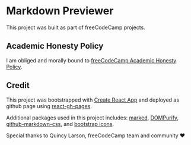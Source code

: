 # Markdown Previewer

This project was built as part of freeCodeCamp projects.

## Academic Honesty Policy

I am obliged and morally bound to [freeCodeCamp Academic Honesty Policy](https://www.freecodecamp.org/news/academic-honesty-policy/).

## Credit

This project was bootstrapped with [Create React App](https://github.com/facebook/create-react-app) and deployed as github page using [react-gh-pages](https://github.com/gitname/react-gh-pages).

Additional packages used in this project includes: [marked](https://marked.js.org), [DOMPurify](https://github.com/cure53/DOMPurify), [github-markdown-css](https://github.com/sindresorhus/github-markdown-css), and [bootstrap icons](https://icons.getbootstrap.com/).

Special thanks to Quincy Larson, freeCodeCamp team and community ❤️
